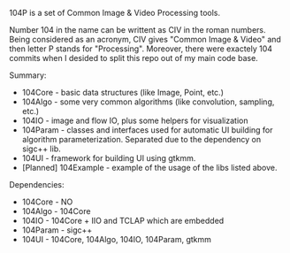 104P is a set of Common Image & Video Processing tools.

Number 104 in the name can be writtent as CIV in the roman numbers. Being considered as an acronym, CIV gives "Common Image & Video" and then letter P stands for "Processing". Moreover, there were exactely 104 commits when I desided to split this repo out of my main code base.

Summary:
* 104Core - basic data structures (like Image, Point, etc.)
* 104Algo - some very common algorithms (like convolution, sampling, etc.)
* 104IO - image and flow IO, plus some helpers for visualization
* 104Param - classes and interfaces used for automatic UI building for algorithm parameterization. Separated due to the dependency on sigc++ lib.
* 104UI - framework for building UI using gtkmm. 
* [Planned] 104Example - example of the usage of the libs listed above.

Dependencies:
* 104Core - NO
* 104Algo - 104Core
* 104IO - 104Core + IIO and TCLAP which are embedded
* 104Param - sigc++
* 104UI - 104Core, 104Algo, 104IO, 104Param, gtkmm
